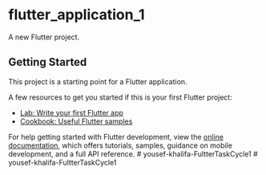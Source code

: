 # flutter_application_1

A new Flutter project.

## Getting Started

This project is a starting point for a Flutter application.

A few resources to get you started if this is your first Flutter project:

- [Lab: Write your first Flutter app](https://docs.flutter.dev/get-started/codelab)
- [Cookbook: Useful Flutter samples](https://docs.flutter.dev/cookbook)

For help getting started with Flutter development, view the
[online documentation](https://docs.flutter.dev/), which offers tutorials,
samples, guidance on mobile development, and a full API reference.
#   y o u s e f - k h a l i f a - F u l t t e r T a s k C y c l e 1  
 #   y o u s e f - k h a l i f a - F u l t t e r T a s k C y c l e 1  
 